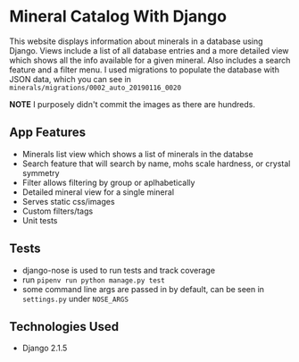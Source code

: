 # Mineral Catalog With Django
This website displays information about minerals in a database using Django. Views include a list of all database entries and a more detailed view which shows all the info available
for a given mineral. Also includes a search feature and a filter menu. I used migrations to populate the database with JSON data, which you can see in ```minerals/migrations/0002_auto_20190116_0020```

**NOTE** I purposely didn't commit the images as there are hundreds.

## App Features
* Minerals list view which shows a list of minerals in the databse
* Search feature that will search by name, mohs scale hardness, or crystal symmetry
* Filter allows filtering by group or aplhabetically
* Detailed mineral view for a single mineral
* Serves static css/images
* Custom filters/tags
* Unit tests

## Tests
- django-nose is used to run tests and track coverage
- run ```pipenv run python manage.py test```
- some command line args are passed in by default, can be seen in ```settings.py``` under ```NOSE_ARGS```

## Technologies Used
* Django 2.1.5
